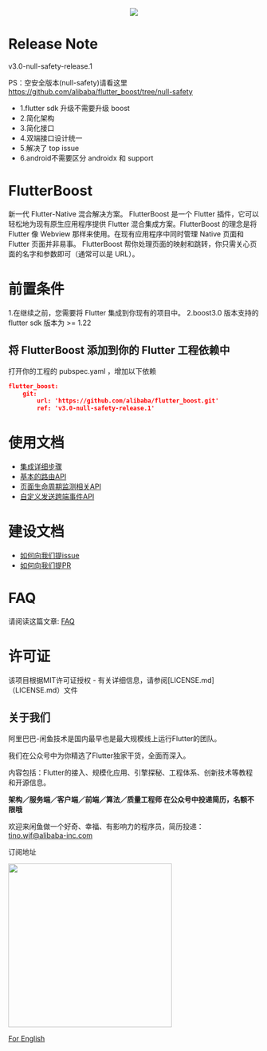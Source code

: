 <p align="center">
  <img src="flutter_boost.png">
</p>


# Release Note

v3.0-null-safety-release.1

PS：空安全版本(null-safety)请看这里 https://github.com/alibaba/flutter_boost/tree/null-safety


- 1.flutter sdk 升级不需要升级 boost
- 2.简化架构
- 3.简化接口
- 4.双端接口设计统一
- 5.解决了 top issue
- 6.android不需要区分 androidx 和 support

# FlutterBoost

新一代 Flutter-Native 混合解决方案。 FlutterBoost 是一个 Flutter 插件，它可以轻松地为现有原生应用程序提供 Flutter 混合集成方案。FlutterBoost 的理念是将 Flutter 像 Webview 那样来使用。在现有应用程序中同时管理 Native 页面和 Flutter 页面并非易事。 FlutterBoost 帮你处理页面的映射和跳转，你只需关心页面的名字和参数即可（通常可以是 URL）。


# 前置条件

1.在继续之前，您需要将 Flutter 集成到你现有的项目中。
2.boost3.0 版本支持的 flutter sdk 版本为 >= 1.22

## 将 FlutterBoost 添加到你的 Flutter 工程依赖中

打开你的工程的 pubspec.yaml ，增加以下依赖

```json
flutter_boost:
    git:
        url: 'https://github.com/alibaba/flutter_boost.git'
        ref: 'v3.0-null-safety-release.1'
```

# 使用文档

- [集成详细步骤](https://github.com/alibaba/flutter_boost/blob/master/docs/install.md)
- [基本的路由API](https://github.com/alibaba/flutter_boost/blob/master/docs/routeAPI.md)
- [页面生命周期监测相关API](https://github.com/alibaba/flutter_boost/blob/master/docs/lifecycle.md)
- [自定义发送跨端事件API](https://github.com/alibaba/flutter_boost/blob/master/docs/event.md)

# 建设文档
- [如何向我们提issue](https://github.com/alibaba/flutter_boost/blob/master/docs/issue.md)
- [如何向我们提PR](https://github.com/alibaba/flutter_boost/blob/master/docs/pr.md)


# FAQ

请阅读这篇文章:
<a href="Frequently Asked Question.md">FAQ</a>


# 许可证
该项目根据MIT许可证授权 - 有关详细信息，请参阅[LICENSE.md]（LICENSE.md）文件
<a name="Acknowledgments"> </a>



## 关于我们
阿里巴巴-闲鱼技术是国内最早也是最大规模线上运行Flutter的团队。

我们在公众号中为你精选了Flutter独家干货，全面而深入。

内容包括：Flutter的接入、规模化应用、引擎探秘、工程体系、创新技术等教程和开源信息。

**架构／服务端／客户端／前端／算法／质量工程师 在公众号中投递简历，名额不限哦**

欢迎来闲鱼做一个好奇、幸福、有影响力的程序员，简历投递：tino.wjf@alibaba-inc.com

订阅地址

<img src="https://img.alicdn.com/tfs/TB17Ki5XubviK0jSZFNXXaApXXa-656-656.png" width="328px" height="328px">

[For English](https://twitter.com/xianyutech "For English")
